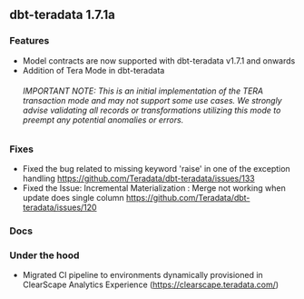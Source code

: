 ## dbt-teradata 1.7.1a

### Features
* Model contracts are now supported with dbt-teradata v1.7.1 and onwards
* Addition of Tera Mode in dbt-teradata
    ###### IMPORTANT NOTE: This is an initial implementation of the TERA transaction mode and may not support some use cases. We strongly advise validating all records or transformations utilizing this mode to preempt any potential anomalies or errors.

### Fixes
* Fixed the bug related to missing keyword 'raise' in one of the exception handling 
 https://github.com/Teradata/dbt-teradata/issues/133
* Fixed the Issue: Incremental Materialization : Merge not working when update does single column
  https://github.com/Teradata/dbt-teradata/issues/120

### Docs

### Under the hood
* Migrated CI pipeline to environments dynamically provisioned in ClearScape Analytics Experience (https://clearscape.teradata.com/)
